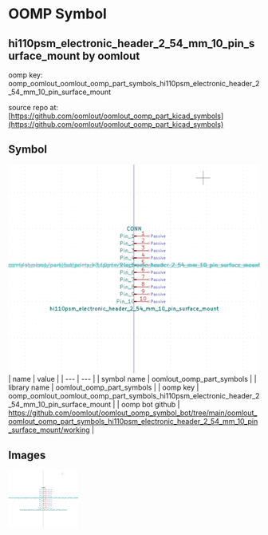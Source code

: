 # OOMP Symbol  
## hi110psm_electronic_header_2_54_mm_10_pin_surface_mount  by oomlout  
  
oomp key: oomp_oomlout_oomlout_oomp_part_symbols_hi110psm_electronic_header_2_54_mm_10_pin_surface_mount  
  
source repo at: [https://github.com/oomlout/oomlout_oomp_part_kicad_symbols](https://github.com/oomlout/oomlout_oomp_part_kicad_symbols)  
## Symbol  
  
[![working.png](working_600.png)](working.png)  
| name | value | 
| --- | --- | 
| symbol name | oomlout_oomp_part_symbols | 
| library name | oomlout_oomp_part_symbols | 
| oomp key | oomp_oomlout_oomlout_oomp_part_symbols_hi110psm_electronic_header_2_54_mm_10_pin_surface_mount | 
| oomp bot github | https://github.com/oomlout/oomlout_oomp_symbol_bot/tree/main/oomlout_oomlout_oomp_part_symbols_hi110psm_electronic_header_2_54_mm_10_pin_surface_mount/working | 
## Images  
  
[![working.png](working_140.png)](working.png)  
